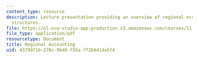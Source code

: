```yaml
---
content_type: resource
description: Lecture presentation providing an overview of regional economic accounting
  structures.
file: https://ol-ocw-studio-app-production.s3.amazonaws.com/courses/11-481j-analyzing-and-accounting-for-regional-economic-growth-spring-2009/4379971b278c9bd8f55a7f2b641da5f4_MIT11_481Js09_lec14.pdf
file_type: application/pdf
resourcetype: Document
title: Regional Accounting
uid: 4379971b-278c-9bd8-f55a-7f2b641da5f4
---
```

